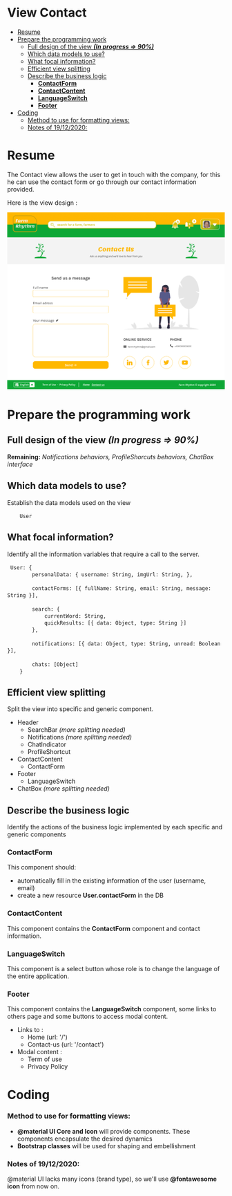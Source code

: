 # View Contact <!-- omit in toc -->

- [Resume](#resume)
- [Prepare the programming work](#prepare-the-programming-work)
  - [Full design of the view ***(In progress => 90%)***](#full-design-of-the-view-in-progress--90)
  - [Which data models to use?](#which-data-models-to-use)
  - [What focal information?](#what-focal-information)
  - [Efficient view splitting](#efficient-view-splitting)
  - [Describe the business logic](#describe-the-business-logic)
    - [**ContactForm**](#contactform)
    - [**ContactContent**](#contactcontent)
    - [**LanguageSwitch**](#languageswitch)
    - [**Footer**](#footer)
- [Coding](#coding)
    - [Method to use for formatting views:](#method-to-use-for-formatting-views)
    - [Notes of 19/12/2020:](#notes-of-19122020)

# Resume
The Contact view allows the user to get in touch with the company, for this he can use the contact form or go through our contact information provided.

Here is the view design :

![contactPage](Contact%20page.png)

# Prepare the programming work

## Full design of the view ***(In progress => 90%)***
**Remaining:** *Notifications behaviors, ProfileShorcuts behaviors, ChatBox interface*

## Which data models to use?
Establish the data models used on the view

```
    User
```

## What focal information?
Identify all the information variables that require a call to the server.

```
 User: {
        personalData: { username: String, imgUrl: String, },

        contactForms: [{ fullName: String, email: String, message: String }],

        search: {
            currentWord: String,
            quickResults: [{ data: Object, type: String }]
        }, 

        notifications: [{ data: Object, type: String, unread: Boolean }],

        chats: [Object]
    }
```

## Efficient view splitting
Split the view into specific and generic component.

- Header 
  - SearchBar *(more splitting needed)*
  - Notifications *(more splitting needed)*
  - ChatIndicator
  - ProfileShortcut
- ContactContent
   - ContactForm
- Footer
  - LanguageSwitch
- ChatBox *(more splitting needed)*


## Describe the business logic
Identify the actions of the business logic implemented by each specific and generic components

### **ContactForm**
This component should:
- automatically fill in the existing information of the user (username, email)
- create a new resource **User.contactForm** in the DB 

### **ContactContent**
This component contains the **ContactForm** component and contact information.

### **LanguageSwitch**
This component is a select button whose role is to change the language of the entire application.

### **Footer**
This component contains the **LanguageSwitch** component, some links to others page and some buttons to access modal content. 
 - Links to :
   - Home (url: '/')
   - Contact-us (url: '/contact')
 - Modal content :
   - Term of use
   - Privacy Policy



# Coding

### Method to use for formatting views:
- **@material UI Core and Icon** will provide components. These components encapsulate the desired dynamics
- **Bootstrap classes** will be used for shaping and embellishment

### Notes of 19/12/2020:
@material UI lacks many icons (brand type), so we'll use **@fontawesome icon** from now on.